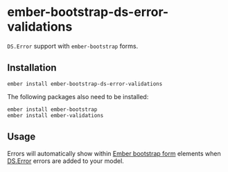 # ember-bootstrap-ds-error-validations

`DS.Error` support with `ember-bootstrap` forms.

## Installation

    ember install ember-bootstrap-ds-error-validations

The following packages also need to be installed:

    ember install ember-bootstrap
    ember install ember-validations

## Usage

Errors will automatically show within [Ember bootstrap form](http://www.ember-bootstrap.com/#/components/forms) elements when [DS.Error](http://emberjs.com/api/data/classes/DS.Errors.html) errors are added to your model.
